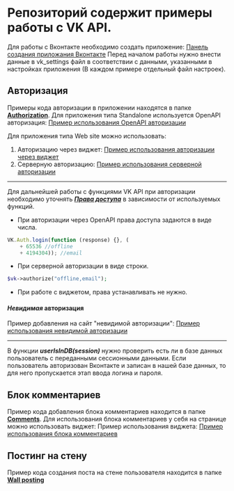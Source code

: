 Репозиторий содержит примеры работы с VK API.
=============================================

Для работы с Вконтакте необходимо создать приложение: [Панель создания приложания Вконтакте](https://vk.com/apps?act=manage)
Перед началом работы нужно внести данные в vk_settings файл в соответствии с данными, указанными в настройках приложения (В каждом примере отдельный файл настроек).

## Авторизация
Примеры кода авторизации в приложении находятся в папке [**Authorization**](https://github.com/NesterukSergey/VK/tree/master/Authorization).
Для приложения типа Standalone используется OpenAPI авторизация: [Пример использования OpenAPI авторизации](http://nesterus.h1n.ru/VK/Authorization/Open%20API%20(JS)/)

Для приложения типа Web site можно использовать:
1. Авторизацию через виджет: [Пример использования авторизации через виджет](http://nesterus.h1n.ru/VK/Authorization/Widget%20(JS)/)
2. Серверную авторизацию: [Пример использования серверной авторизации](http://nesterus.h1n.ru/VK/Authorization/Server%20(PHP)/)
***
Для дальнейшей работы с функциями VK API при авторизации необходимо уточнять [***Права доступа***](https://vk.com/dev/permissions) в зависимости от используемых функций.
* При авторизации через OpenAPI права доступа задаются в виде числа.
```js
VK.Auth.login(function (response) {}, (   
    + 65536 //offline
    + 4194304)); //email   
   ```
* При серверной авторизации в виде строки.
 ```php
$vk->authorize("offline,email");
 ```
* При работе с виджетом, права устанавливать не нужно.

#### ***Невидимая*** авторизация
Пример добавления на сайт "невидимой авторизации": [Пример использования невидимой авторизации](http://nesterus.h1n.ru/VK/Authorization/Invisible%20authorization/)
***
В функции ***userIsInDB(session)*** нужно проверить есть ли в базе данных пользователь с переданными сессионными данными.
Если пользователь авторизован Вконтакте и записан в нашей базе данных, то для него пропускается этап ввода логина и пароля.

## Блок комментариев
Пример кода добавления блока комментариев находится в папке [**Comments**](https://github.com/NesterukSergey/VK/tree/master/Comments).
Для использования блока комментариев у себя на странице можно использовать виджет:
Пример использования виджета: [Пример использования блока комментариев](http://xino.h1n.ru/vk_comments)

## Постинг на стену
Пример кода создания поста на стене пользователя находится в папке [**Wall posting**](https://github.com/NesterukSergey/VK/tree/master/Wall%20posting)
